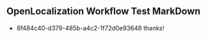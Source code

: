 ## OpenLocalization Workflow Test MarkDown
* 8f484c40-d379-485b-a4c2-1f72d0e93648 thanks!

<!--HONumber=Jul16_HO4-->


